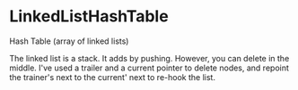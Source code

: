 # LinkedListHashTable
Hash Table (array of linked lists)


The linked list is a stack. It adds by pushing. However, you can delete in the middle. I've used a trailer and a current pointer to delete nodes, and repoint the trainer's next to the current' next to re-hook the list.

